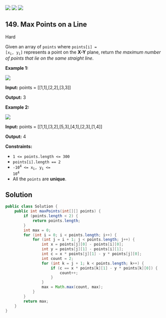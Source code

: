 [![](https://img.shields.io/github/stars/javadev/LeetCode-in-Java?label=Stars&style=flat-square)](https://github.com/javadev/LeetCode-in-Java)
[![](https://img.shields.io/github/forks/javadev/LeetCode-in-Java?label=Fork%20me%20on%20GitHub%20&style=flat-square)](https://github.com/javadev/LeetCode-in-Java/fork)
[![](https://img.shields.io/badge/-LeetCode%20in%20Kotlin-blue?style=flat-square)](https://github.com/javadev/LeetCode-in-Kotlin)

## 149\. Max Points on a Line

Hard

Given an array of `points` where <code>points[i] = [x<sub>i</sub>, y<sub>i</sub>]</code> represents a point on the **X-Y** plane, return _the maximum number of points that lie on the same straight line_.

**Example 1:**

![](https://assets.leetcode.com/uploads/2021/02/25/plane1.jpg)

**Input:** points = \[\[1,1],[2,2],[3,3]]

**Output:** 3 

**Example 2:**

![](https://assets.leetcode.com/uploads/2021/02/25/plane2.jpg)

**Input:** points = \[\[1,1],[3,2],[5,3],[4,1],[2,3],[1,4]]

**Output:** 4 

**Constraints:**

*   `1 <= points.length <= 300`
*   `points[i].length == 2`
*   <code>-10<sup>4</sup> <= x<sub>i</sub>, y<sub>i</sub> <= 10<sup>4</sup></code>
*   All the `points` are **unique**.

## Solution

```java
public class Solution {
    public int maxPoints(int[][] points) {
        if (points.length < 2) {
            return points.length;
        }
        int max = 0;
        for (int i = 0; i < points.length; i++) {
            for (int j = i + 1; j < points.length; j++) {
                int x = points[j][0] - points[i][0];
                int y = points[j][1] - points[i][1];
                int c = x * points[j][1] - y * points[j][0];
                int count = 2;
                for (int k = j + 1; k < points.length; k++) {
                    if (c == x * points[k][1] - y * points[k][0]) {
                        count++;
                    }
                }
                max = Math.max(count, max);
            }
        }
        return max;
    }
}
```